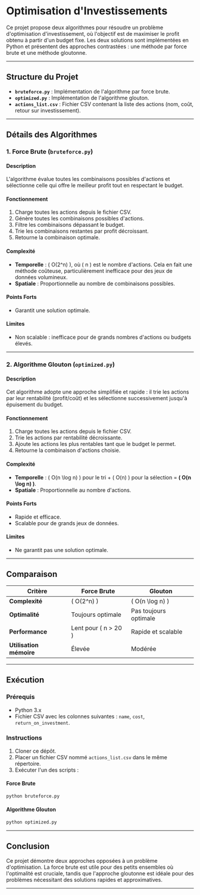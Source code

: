 
# **Optimisation d'Investissements**

Ce projet propose deux algorithmes pour résoudre un problème d'optimisation d'investissement, où l'objectif est de maximiser le profit obtenu à partir d'un budget fixe. Les deux solutions sont implémentées en Python et présentent des approches contrastées : une méthode par force brute et une méthode gloutonne.

---

## **Structure du Projet**

- **`bruteforce.py`** : Implémentation de l'algorithme par force brute.
- **`optimized.py`** : Implémentation de l'algorithme glouton.
- **`actions_list.csv`** : Fichier CSV contenant la liste des actions (nom, coût, retour sur investissement).

---

## **Détails des Algorithmes**

### **1. Force Brute (`bruteforce.py`)**

#### Description
L'algorithme évalue toutes les combinaisons possibles d'actions et sélectionne celle qui offre le meilleur profit tout en respectant le budget.

#### Fonctionnement
1. Charge toutes les actions depuis le fichier CSV.
2. Génère toutes les combinaisons possibles d'actions.
3. Filtre les combinaisons dépassant le budget.
4. Trie les combinaisons restantes par profit décroissant.
5. Retourne la combinaison optimale.

#### Complexité
- **Temporelle** : \( O(2^n) \), où \( n \) est le nombre d'actions. Cela en fait une méthode coûteuse, particulièrement inefficace pour des jeux de données volumineux.
- **Spatiale** : Proportionnelle au nombre de combinaisons possibles.

#### Points Forts
- Garantit une solution optimale.
  
#### Limites
- Non scalable : inefficace pour de grands nombres d'actions ou budgets élevés.

---

### **2. Algorithme Glouton (`optimized.py`)**

#### Description
Cet algorithme adopte une approche simplifiée et rapide : il trie les actions par leur rentabilité (profit/coût) et les sélectionne successivement jusqu'à épuisement du budget.

#### Fonctionnement
1. Charge toutes les actions depuis le fichier CSV.
2. Trie les actions par rentabilité décroissante.
3. Ajoute les actions les plus rentables tant que le budget le permet.
4. Retourne la combinaison d'actions choisie.

#### Complexité
- **Temporelle** : \( O(n \log n) \) pour le tri + \( O(n) \) pour la sélection = **\( O(n \log n) \)**.
- **Spatiale** : Proportionnelle au nombre d'actions.

#### Points Forts
- Rapide et efficace.
- Scalable pour de grands jeux de données.

#### Limites
- Ne garantit pas une solution optimale.

---

## **Comparaison**

| Critère               | Force Brute               | Glouton                   |
|-----------------------|--------------------------|---------------------------|
| **Complexité**         | \( O(2^n) \)             | \( O(n \log n) \)         |
| **Optimalité**         | Toujours optimale        | Pas toujours optimale     |
| **Performance**        | Lent pour \( n > 20 \)   | Rapide et scalable        |
| **Utilisation mémoire**| Élevée                   | Modérée                   |

---

## **Exécution**

### **Prérequis**
- Python 3.x
- Fichier CSV avec les colonnes suivantes : `name`, `cost`, `return_on_investment`.

### **Instructions**
1. Cloner ce dépôt.
2. Placer un fichier CSV nommé `actions_list.csv` dans le même répertoire.
3. Exécuter l'un des scripts :

#### Force Brute
```bash
python bruteforce.py
```

#### Algorithme Glouton
```bash
python optimized.py
```

---

## **Conclusion**
Ce projet démontre deux approches opposées à un problème d'optimisation. La force brute est utile pour des petits ensembles où l'optimalité est cruciale, tandis que l'approche gloutonne est idéale pour des problèmes nécessitant des solutions rapides et approximatives.

---
